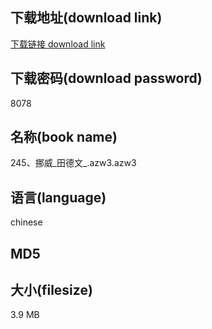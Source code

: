 ## 下载地址(download link)
[下载链接 download link](https://voluble-croquembouche-d321dc.netlify.app/?s=245%E3%80%81%E6%8C%AA%E5%A8%81_%E7%94%B0%E5%BE%B7%E6%96%87_.azw3)

## 下载密码(download password)
8078

## 名称(book name)
245、挪威_田德文_.azw3.azw3

## 语言(language)
chinese

## MD5


## 大小(filesize)
3.9 MB
